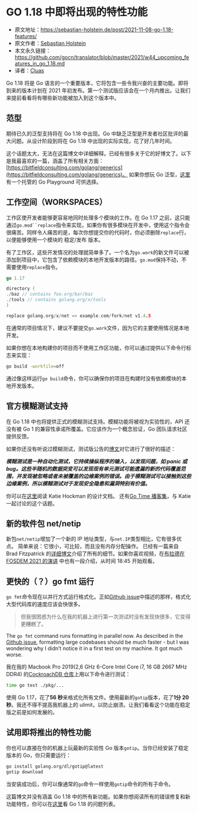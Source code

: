 # GO 1.18 中即将出现的特性功能
- 原文地址：https://sebastian-holstein.de/post/2021-11-08-go-1.18-features/
- 原文作者：[Sebastian Holstein](https://twitter.com/Sebholstein)
- 本文永久链接：https://github.com/gocn/translator/blob/master/2021/w44_upcoming_features_in_go_1.18.md
- 译者：[Cluas](https://github.com/Cluas)

Go 1.18 将是 Go 语言的一个重要版本，它将包含一些令我兴奋的主要功能。即将到来的版本计划在 2021 年初发布。第一个测试版应该会在一个月内推出。让我们来提前看看将有哪些新功能被加入到这个版本中。

## 范型
期待已久的泛型支持将在 Go 1.18 中出现。Go 中缺乏泛型是开发者社区批评的最大问题。从设计阶段到将在 Go 1.18 中出现的实际实现，花了好几年时间。

这个话题太大，无法在这篇博文中详细解释。已经有很多关于它的好博文了。以下是我最喜欢的一篇，涵盖了所有相关方面：
[https://bitfieldconsulting.com/golang/generics](https://bitfieldconsulting.com/golang/generics)。 如果你想玩 Go 泛型，[这里](https://go2goplay.golang.org/)有一个托管的 Go Playground 可供选择。

## 工作空间（WORKSPACES）
工作区使开发者能够更容易地同时处理多个模块的工作。在 Go 1.17 之前，这只能通过`go.mod``replace`指令来实现，如果你有很多模块在开发中，使用这个指令会很痛苦。同样令人痛苦的是，每次你想提交你的代码时，你必须删除`replace`行，以便能够使用一个模块的 稳定/发布 版本。

有了工作区，这些开发情况的处理就简单多了。一个名为`go.work`的新文件可以被添加到项目中，它包含了依赖模块的本地开发版本的路径。`go.mod`保持不动，不需要使用`replace`指令。
```go
go 1.17

directory (
./baz // contains foo.org/bar/baz
./tools // contains golang.org/x/tools
)

replace golang.org/x/net => example.com/fork/net v1.4.5
```

在通常的项目情况下，建议不要提交`go.work`文件，因为它的主要使用情况是本地开发。

如果你想在本地构建你的项目而不使用工作区功能，你可以通过提供以下命令行标志来实现：
```sh
go build -workfile=off
```
通过像这样运行`go build`命令，你可以确保你的项目在构建时没有依赖模块的本地开发版本。
## 官方模糊测试支持
在 Go 1.18 中也将提供正式的模糊测试支持。模糊功能将被视为实验性的，API 还没有被 Go 1 的兼容性承诺所覆盖。它应该作为一个概念验证，Go 团队请求社区提供反馈。

如果你还没有听说过模糊测试，测试版公告的[博文](https://go.dev/blog/fuzz-beta)对它进行了很好的描述：

***模糊测试是一种自动化测试，它持续操纵程序的输入，以发现问题，如 panic 或 bug。这些半随机的数据突变可以发现现有单元测试可能遗漏的新的代码覆盖范围，并发现被忽略或者未被覆盖的边缘案例的错误。由于模糊测试可以接触到这些边缘案例，所以模糊测试对于发现安全隐患和漏洞特别有价值。***

你可以在[这里](https://go.googlesource.com/proposal/+/master/design/draft-fuzzing.md)阅读 Katie Hockman 的设计文档。 还有[Go Time 播客集](https://changelog.com/gotime/187)，与 Katie 一起讨论的这个话题。
## 新的软件包 net/netip
新包`net/netip`增加了一个新的 IP 地址类型，与`net.IP`类型相比，它有很多优点。 简单来说：它很小，可比较，而且没有内存分配操作。 已经有一篇来自 Brad Fitzpatrick 的[详细博文](https://tailscale.com/blog/netaddr-new-ip-type-for-go/)介绍了所有的细节。如果你喜欢视频，在[布拉德在 FOSDEM 2021 的演讲](https://www.youtube.com/watch?v=csbE6G9lZ-U&t=1125s) 中也有一段介绍，从时间 18:45 开始观看。

## 更快的（？）go fmt 运行
`go fmt`命令现在以并行方式运行格式化。正如[Github issue](https://github.com/golang/go/issues/43566)中描述的那样，格式化大型代码库的速度应该会快很多。
> 但我很困惑为什么在我的机器上进行第一次测试时没有发现快很多，它变得更糟糕了。

The `go fmt` command runs formatting in parallel now. As described in the [Github issue](https://github.com/golang/go/issues/43566), formatting large codebases should be much faster - but I was wondering why I didn’t notice it in a first test on my machine. It got much worse.

我在我的 Macbook Pro 2019(2,6 GHz 6-Core Intel Core i7, 16 GB 2667 MHz DDR4) 的[CockroachDB 仓库](https://github.com/cockroachdb/cockroach)上用以下命令进行测试：
```sh
time go test ./pkg/...
```
使用 Go 1.17，花了**56 秒**来格式化所有文件。使用最新的`gotip`版本，花了**1分 20 秒**。我还不得不提高我机器上的 ulimit，以防止崩溃。让我们看看这个功能在稳定版之前是如何发展的。

## 试用即将推出的特性功能
你也可以直接在你的机器上玩最新的实验性 Go 版本`gotip`。当你已经安装了稳定版本的 Go，你只需要运行：
```sh
go install golang.org/dl/gotip@latest
gotip download
```
当安装成功后，你可以像通常的`go`命令一样使用`gotip`命令的所有子命令。

这篇博文并没有涵盖 Go 1.18 中的所有新功能。如果你想阅读所有的错误修复和新功能特性，你可以在[这里](https://dev.golang.org/release#Go1.18)看 Go 1.18 的问题列表。